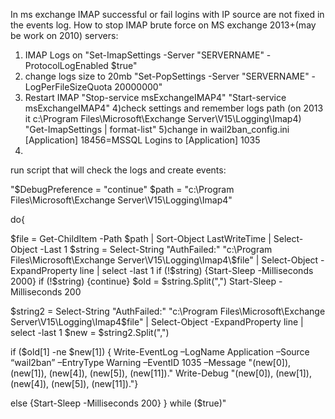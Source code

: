In ms exchange IMAP successful or fail logins with IP source are not fixed in the events log.
How to stop IMAP brute force on MS exchange 2013+(may be work on 2010) servers:
1) IMAP Logs on 
"Set-ImapSettings -Server "SERVERNAME" -ProtocolLogEnabled $true"
2) change logs size to 20mb
"Set-PopSettings -Server "SERVERNAME" -LogPerFileSizeQuota 20000000"
3) Restart IMAP
"Stop-service msExchangeIMAP4"
"Start-service msExchangeIMAP4"
4)check settings and remember logs path (on 2013 it c:\Program Files\Microsoft\Exchange Server\V15\Logging\Imap4\)
"Get-ImapSettings | format-list"
5)change in wail2ban_config.ini 
[Application]
18456=MSSQL Logins
to 
[Application]
1035
6)
run script that will check the logs and create events:

"$DebugPreference = "continue"
$path = "c:\Program Files\Microsoft\Exchange Server\V15\Logging\Imap4\"

do{ 

$file = Get-ChildItem -Path $path | Sort-Object LastWriteTime | Select-Object -Last 1
$string = Select-String "AuthFailed:" "c:\Program Files\Microsoft\Exchange Server\V15\Logging\Imap4\$file" | Select-Object -ExpandProperty line | select -last 1 
if (!$string) {Start-Sleep -Milliseconds 2000}
if (!$string) {continue}
$old = $string.Split(",")
Start-Sleep -Milliseconds 200

$string2 = Select-String "AuthFailed:" "c:\Program Files\Microsoft\Exchange Server\V15\Logging\Imap4\$file" | Select-Object -ExpandProperty line | select -last 1 
$new = $string2.Split(",")



if ($old[1] -ne $new[1]) { Write-EventLog –LogName Application –Source “wail2ban” –EntryType Warning –EventID 1035 –Message "$($new[0]), $($new[1]), $($new[4]), $($new[5]), $($new[11])."
 Write-Debug "$($new[0]), $($new[1]), $($new[4]), $($new[5]), $($new[11])."}


else {Start-Sleep -Milliseconds 200}
}
while ($true)"

